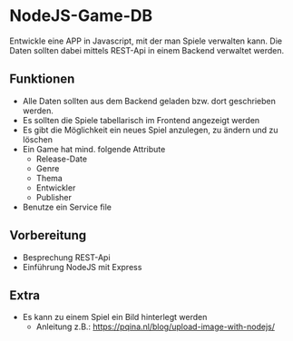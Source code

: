 # NodeJS-Game-DB

Entwickle eine APP in Javascript, mit der man Spiele verwalten kann. Die Daten sollten dabei mittels REST-Api in einem Backend verwaltet werden.

## Funktionen
- Alle Daten sollten aus dem Backend geladen bzw. dort geschrieben werden.
- Es sollten die Spiele tabellarisch im Frontend angezeigt werden
- Es gibt die Möglichkeit ein neues Spiel anzulegen, zu ändern und zu löschen
- Ein Game hat mind. folgende Attribute
	- Release-Date
	- Genre
	- Thema
	- Entwickler
	- Publisher
- Benutze ein Service file
## Vorbereitung
- Besprechung REST-Api
- Einführung NodeJS mit Express
## Extra
- Es kann zu einem Spiel ein Bild hinterlegt werden
	- Anleitung z.B.: https://pqina.nl/blog/upload-image-with-nodejs/
